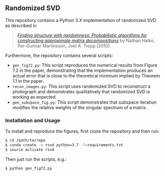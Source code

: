 ## Randomized SVD

This repository contains a Python 3.X implementation of randomized SVD as described in

> [_Finding structure with randomness: Probabilistic algorithms for constructing approximate matrix decompositions_](https://arxiv.org/abs/0909.4061) by
Nathan Halko, Per-Gunnar Martinsson, Joel A. Tropp (2010).

Furthermore, the repository contains several scripts:
 
- `gen_fig72.py`: This script reproduces the numerical results from Figure 7.2 in the paper, demonstrating that the implementation produces an actual error that is close to the theoretical minimum implied by Theorem 1.1 in the paper.
- `recon_images.py`: This script uses randomized SVD to reconstruct a photograph and demonstrates qualitatively that randomized SVD is working as expected.
- `gen_subspace_fig.py`: This script demonstrates that subspace iteration modifies the relative weights of the singular spectrum of a matrix.

### Installation and Usage

To install and reproduce the figures, first clone the repository and then run:

```bash
$ cd /path/to/repo
$ conda create -n rsvd python=3.7 -f=requirements.txt
$ source activate rsvd
```

Then just run the scripts, e.g.:

```bash
$ python gen_fig72.py
```